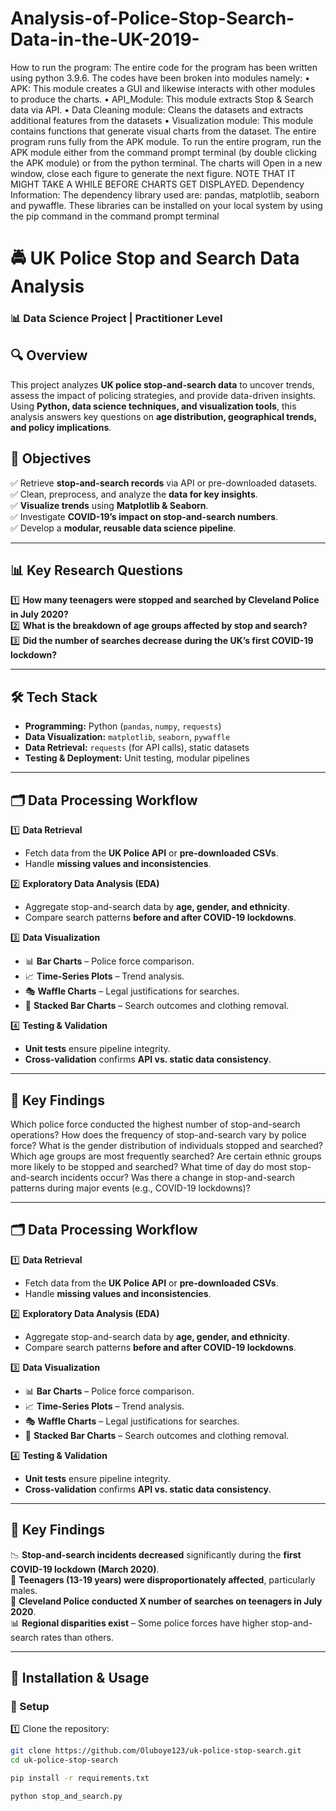 # Analysis-of-Police-Stop-Search-Data-in-the-UK-2019-
How to run the program: 
The entire code for the program has been written using python 3.9.6. The codes have been broken into modules namely: 
•	APK: This module creates a GUI and likewise interacts with other modules to produce the charts. 
•	API_Module: This module extracts Stop & Search data via API. 
•	Data Cleaning module: Cleans the datasets and extracts additional features from the datasets 
•	Visualization module: This module contains functions that generate visual charts from the dataset. 
The entire program runs fully from the APK module. 
 To run the entire program, run the APK module either from the command prompt terminal (by double clicking the APK module) or from the python terminal. The charts will Open in a new window, close each figure to generate the next figure. NOTE THAT IT MIGHT TAKE A WHILE BEFORE CHARTS GET DISPLAYED. 
Dependency Information: 
The dependency library used are: pandas, matplotlib, seaborn and pywaffle. These libraries can be installed on your local system by using the pip command in the command prompt terminal 


# 🚔 UK Police Stop and Search Data Analysis
### 📊 Data Science Project | Practitioner Level

## **🔍 Overview**
This project analyzes **UK police stop-and-search data** to uncover trends, assess the impact of policing strategies, and provide data-driven insights. Using **Python, data science techniques, and visualization tools**, this analysis answers key questions on **age distribution, geographical trends, and policy implications**.

## **📌 Objectives**
✅ Retrieve **stop-and-search records** via API or pre-downloaded datasets.  
✅ Clean, preprocess, and analyze the **data for key insights**.  
✅ **Visualize trends** using **Matplotlib & Seaborn**.  
✅ Investigate **COVID-19’s impact on stop-and-search numbers**.  
✅ Develop a **modular, reusable data science pipeline**.

---

## **📊 Key Research Questions**
1️⃣ **How many teenagers were stopped and searched by Cleveland Police in July 2020?**  
2️⃣ **What is the breakdown of age groups affected by stop and search?**  
3️⃣ **Did the number of searches decrease during the UK’s first COVID-19 lockdown?**  

---

## **🛠️ Tech Stack**
- **Programming:** Python (`pandas`, `numpy`, `requests`)  
- **Data Visualization:** `matplotlib`, `seaborn`, `pywaffle`  
- **Data Retrieval:** `requests` (for API calls), static datasets  
- **Testing & Deployment:** Unit testing, modular pipelines  



---

## **🗂️ Data Processing Workflow**
1️⃣ **Data Retrieval**  
   - Fetch data from the **UK Police API** or **pre-downloaded CSVs**.  
   - Handle **missing values and inconsistencies**.  

2️⃣ **Exploratory Data Analysis (EDA)**  
   - Aggregate stop-and-search data by **age, gender, and ethnicity**.  
   - Compare search patterns **before and after COVID-19 lockdowns**.  

3️⃣ **Data Visualization**  
   - 📊 **Bar Charts** – Police force comparison.  
   - 📈 **Time-Series Plots** – Trend analysis.  
   - 🎭 **Waffle Charts** – Legal justifications for searches.  
   - 🎨 **Stacked Bar Charts** – Search outcomes and clothing removal.  

4️⃣ **Testing & Validation**  
   - **Unit tests** ensure pipeline integrity.  
   - **Cross-validation** confirms **API vs. static data consistency**.  

---

## **📌 Key Findings**
Which police force conducted the highest number of stop-and-search operations?
How does the frequency of stop-and-search vary by police force?
What is the gender distribution of individuals stopped and searched?
Which age groups are most frequently searched?
Are certain ethnic groups more likely to be stopped and searched?
What time of day do most stop-and-search incidents occur? Was there a change in stop-and-search patterns during major events (e.g., COVID-19 lockdowns)?


---

## **🗂️ Data Processing Workflow**
1️⃣ **Data Retrieval**  
   - Fetch data from the **UK Police API** or **pre-downloaded CSVs**.  
   - Handle **missing values and inconsistencies**.  

2️⃣ **Exploratory Data Analysis (EDA)**  
   - Aggregate stop-and-search data by **age, gender, and ethnicity**.  
   - Compare search patterns **before and after COVID-19 lockdowns**.  

3️⃣ **Data Visualization**  
   - 📊 **Bar Charts** – Police force comparison.  
   - 📈 **Time-Series Plots** – Trend analysis.  
   - 🎭 **Waffle Charts** – Legal justifications for searches.  
   - 🎨 **Stacked Bar Charts** – Search outcomes and clothing removal.  

4️⃣ **Testing & Validation**  
   - **Unit tests** ensure pipeline integrity.  
   - **Cross-validation** confirms **API vs. static data consistency**.  

---

## **📌 Key Findings**
📉 **Stop-and-search incidents decreased** significantly during the **first COVID-19 lockdown (March 2020)**.  
📌 **Teenagers (13-19 years) were disproportionately affected**, particularly males.  
📌 **Cleveland Police conducted X number of searches on teenagers in July 2020**.  
📊 **Regional disparities exist** – Some police forces have higher stop-and-search rates than others.  

---

## **🚀 Installation & Usage**
### **🔧 Setup**
1️⃣ Clone the repository:
```bash
git clone https://github.com/Oluboye123/uk-police-stop-search.git
cd uk-police-stop-search

pip install -r requirements.txt

python stop_and_search.py



